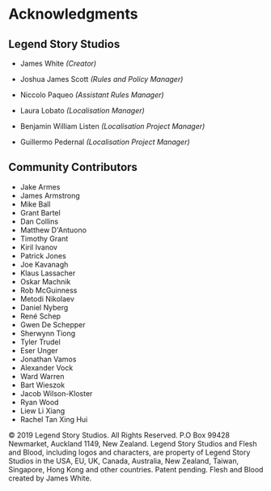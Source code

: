 # Acknowledgments

## Legend Story Studios
* James White _(Creator)_

* Joshua James Scott _(Rules and Policy Manager)_
* Niccolo Paqueo _(Assistant Rules Manager)_

* Laura Lobato _(Localisation Manager)_
* Benjamin William Listen _(Localisation Project Manager)_
* Guillermo Pedernal _(Localisation Project Manager)_


## Community Contributors
* Jake Armes
* James Armstrong
* Mike Ball
* Grant Bartel
* Dan Collins
* Matthew D'Antuono
* Timothy Grant
* Kiril Ivanov
* Patrick Jones
* Joe Kavanagh
* Klaus Lassacher
* Oskar Machnik
* Rob McGuinness
* Metodi Nikolaev
* Daniel Nyberg
* René Schep
* Gwen De Schepper
* Sherwynn Tiong
* Tyler Trudel
* Eser Unger
* Jonathan Vamos
* Alexander Vock
* Ward Warren
* Bart Wieszok
* Jacob Wilson-Kloster
* Ryan Wood
* Liew Li Xiang
* Rachel Tan Xing Hui



© 2019 Legend Story Studios. All Rights Reserved. P.O Box 99428 Newmarket, Auckland 1149, New Zealand. Legend Story Studios and Flesh and Blood, including logos and characters, are property of Legend Story Studios in the USA, EU, UK, Canada, Australia, New Zealand, Taiwan, Singapore, Hong Kong and other countries. Patent pending. Flesh and Blood created by James White.